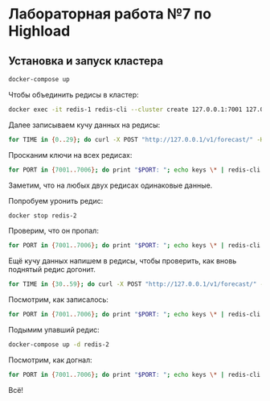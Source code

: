 # Лабораторная работа №7 по Highload

## Установка и запуск кластера

```bash
docker-compose up
```

Чтобы объединить редисы в кластер:

```bash
docker exec -it redis-1 redis-cli --cluster create 127.0.0.1:7001 127.0.0.1:7002 127.0.0.1:7003 127.0.0.1:7004 127.0.0.1:7005 127.0.0.1:7006 --cluster-replicas 1 --verbose
```

Далее записываем кучу данных на редисы:

```bash
for TIME in {0..29}; do curl -X POST "http://127.0.0.1/v1/forecast/" -H  "accept: application/json" -H  "Content-Type: application/json" -d "{\"city\": \"Moscow\", \"timestamp\": \"2020-11-27T00:$TIME:00Z\", \"temperature\": 12}"; done
```

Просканим ключи на всех редисах:

```bash
for PORT in {7001..7006}; do print "$PORT: "; echo keys \* | redis-cli -p "$PORT"; echo; done
``` 

Заметим, что на любых двух редисах одинаковые данные.

Попробуем уронить редис:

```bash
docker stop redis-2
```

Проверим, что он пропал:

```bash
for PORT in {7001..7006}; do print "$PORT: "; echo keys \* | redis-cli -p "$PORT"; echo; done
``` 

Ещё кучу данных напишем в редисы, чтобы проверить, как вновь поднятый редис догонит.

```bash
for TIME in {30..59}; do curl -X POST "http://127.0.0.1/v1/forecast/" -H  "accept: application/json" -H  "Content-Type: application/json" -d "{\"city\": \"Moscow\", \"timestamp\": \"2020-11-27T00:$TIME:00Z\", \"temperature\": 12}"; done
```

Посмотрим, как записалось:

```bash
for PORT in {7001..7006}; do print "$PORT: "; echo keys \* | redis-cli -p "$PORT"; echo; done
``` 

Подымим упавший редис:

```bash
docker-compose up -d redis-2
```

Посмотрим, как догнал:

```bash
for PORT in {7001..7006}; do print "$PORT: "; echo keys \* | redis-cli -p "$PORT"; echo; done
``` 

Всё!
